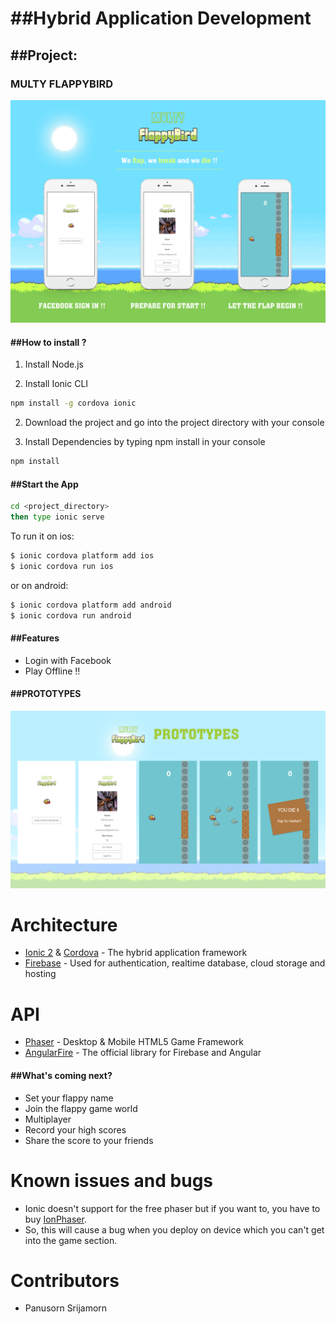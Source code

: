 <h1>##Hybrid Application Development</h1>


<h2>##Project:</h2>

<h3>MULTY FLAPPYBIRD</h3>

<img src="https://github.com/ffapns/MultiplayerFlappyBird/blob/master/Utilities/MultyFlappyBird@2x.png">


<h4>##How to install ?</h4>

1. Install Node.js

2. Install Ionic CLI
```bash
npm install -g cordova ionic
```

2. Download the project and go into the project directory with your console

3. Install Dependencies by typing npm install in your console
```bash
npm install
```


<h4>##Start the App</h4>

```bash
cd <project_directory>
then type ionic serve
```

To run it on ios:

```bash
$ ionic cordova platform add ios
$ ionic cordova run ios
```

or on android:
```bash
$ ionic cordova platform add android
$ ionic cordova run android
```



<h4>##Features</h4>

- Login with Facebook
- Play Offline !!


<h4>##PROTOTYPES</h4>


<img src="https://github.com/ffapns/MultiplayerFlappyBird/blob/master/Utilities/Prototype.png">


# Architecture
- [Ionic 2](https://ionicframework.com) & [Cordova](https://cordova.apache.org) - The hybrid application framework
- [Firebase](https://firebase.google.com) - Used for authentication, realtime database, cloud storage and hosting


# API
- [Phaser](http://phaser.io/) - Desktop & Mobile HTML5 Game Framework
- [AngularFire](https://github.com/angular/angularfire2) - The official library for Firebase and Angular

<h4>##What's coming next?</h4>

- Set your flappy name 
- Join the flappy game world
- Multiplayer
- Record your high scores
- Share the score to your friends

# Known issues and bugs
- Ionic doesn't support for the free phaser but if you want to, you have to buy 
[IonPhaser](https://market.ionicframework.com/plugins/ionphaser).
- So, this will cause a bug when you deploy on device which you can't get into the game section.


# Contributors
- Panusorn Srijamorn
















